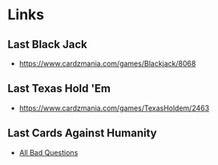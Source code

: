 # Links

## Last Black Jack
* https://www.cardzmania.com/games/Blackjack/8068

## Last Texas Hold 'Em
* https://www.cardzmania.com/games/TexasHoldem/2463

## Last Cards Against Humanity
* [All Bad Questions](https://allbad.cards/game/tougher-rail-3571)
